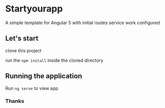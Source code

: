# Startyourapp

A simple template for Angular 5 with initial routes service work configured


## Let's start

clone this project

run the `npm install` inside the cloned directory

## Running the application

Run `ng serve` to view app 

### Thanks
